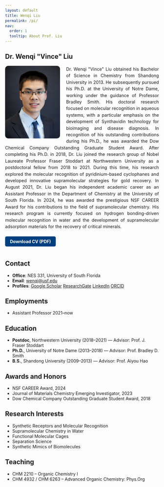 ```yaml
---
layout: default
title: Wenqi Liu
permalink: /pi/
nav:
  order: 1
  tooltip: About Prof. Liu
---
```

## Dr. Wenqi "Vince" Liu
<div style="overflow: auto; margin-top: 0.3em; margin-bottom: 1.5em; line-height: 1.5; font-size: 1.02em;">
  <img src="/assets/images/wenqi-liu.jpg" alt="Wenqi Vince Liu" style="float: left; width: 180px; margin-right: 20px; margin-bottom: 10px; border-radius: 10px;">
  <div style="text-align: justify;">
    Dr. Wenqi "Vince" Liu obtained his Bachelor of Science in Chemistry from Shandong University in 2013. He subsequently pursued his Ph.D. at the University of Notre Dame, working under the guidance of Professor Bradley Smith. His doctoral research focused on molecular recognition in aqueous systems, with a particular emphasis on the development of Synthavidin technology for bioimaging and disease diagnosis. In recognition of his outstanding contributions during his Ph.D., he was awarded the Dow Chemical Company Outstanding Graduate Student Award. After completing his Ph.D. in 2018, Dr. Liu joined the research group of Nobel Laureate Professor Fraser Stoddart at Northwestern University as a postdoctoral fellow from 2018 to 2021. During this time, his research explored the molecular recognition of pyridinium-based cyclophanes and developed innovative supramolecular strategies for gold recovery. In August 2021, Dr. Liu began his independent academic career as an Assistant Professor in the Department of Chemistry at the University of South Florida. In 2024, he was awarded the prestigious NSF CAREER Award for his contributions to the field of supramolecular chemistry. His research program is currently focused on hydrogen bonding-driven molecular recognition in water and the development of supramolecular adsorption materials for the recovery of critical minerals.
  </div>

</div>

<a href="/assets/docs/Liu_CV.pdf" download style="display: inline-block; background-color: #004080; color: white; padding: 8px 16px; border-radius: 5px; text-decoration: none; font-weight: bold; margin-bottom: 1em;">
  Download CV (PDF)
</a>

## Contact
- **Office**: NES 331, University of South Florida  
- **Email**: [wenqi@usf.edu](mailto:wenqi@usf.edu)  
- **Profiles**: [Google Scholar](https://scholar.google.com/citations?user=CRlR3ngAAAAJ&hl=en)     [ResearchGate](https://www.researchgate.net/profile/Wenqi-Liu-10)     [LinkedIn](https://www.linkedin.com/in/wenqi-liu-a8831594/)     [ORCID](https://orcid.org/0000-0001-6408-0204)

## Employments
- Assistant Professor 2021–now
  
## Education
- **Postdoc**, Northwestern University (2018–2021) — Advisor: Prof. J. Fraser Stoddart  
- **Ph.D.**, University of Notre Dame (2013–2018) — Advisor: Prof. Bradley D. Smith  
- **B.S.**, Shandong University (2009–2013) — Advisor: Prof. Aiyou Hao

## Awards and Honors
- NSF CAREER Award, 2024  
- Journal of Materials Chemistry Emerging Investigator, 2023  
- Dow Chemical Company Outstanding Graduate Student Award, 2018

## Research Interests
- Synthetic Receptors and Molecular Recognition  
- Supramolecular Chemistry in Water  
- Functional Molecular Cages  
- Separation Science  
- Synthetic Mimics of Biomolecules

## Teaching
- CHM 2210 – Organic Chemistry I  
- CHM 4932 / CHM 6263 – Advanced Organic Chemistry: Phys.Org
